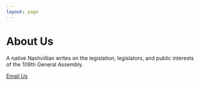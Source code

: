 ```yaml
---
layout: page
---
```


# About Us

A native Nashvillian writes on the legislation, legislators, and public interests of the 109th General Assembly.

[Email Us](mailto:TennLeger@gmail.com)
